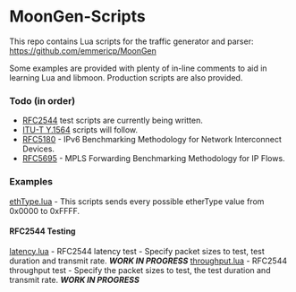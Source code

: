 # MoonGen-Scripts
This repo contains Lua scripts for the traffic generator and parser: https://github.com/emmericp/MoonGen

Some examples are provided with plenty of in-line comments to aid in learning Lua and libmoon. Production scripts are also provided.

### Todo (in order)
- [RFC2544](https://tools.ietf.org/html/rfc2544) test scripts are currently being written.
- [ITU-T Y.1564](https://en.wikipedia.org/wiki/ITU-T_Y.1564) scripts will follow.
- [RFC5180](https://tools.ietf.org/html/rfc5180) - IPv6 Benchmarking Methodology for Network Interconnect Devices.
- [RFC5695](https://tools.ietf.org/html/rfc5695) - MPLS Forwarding Benchmarking Methodology for IP Flows.

### Examples
[ethType.lua](https://github.com/jwbensley/MoonGen-Scripts/blob/master/ethType.lua) - This scripts sends every possible etherType value from 0x0000 to 0xFFFF.

#### RFC2544 Testing
[latency.lua](https://github.com/jwbensley/MoonGen-Scripts/blob/master/latency.lua) - RFC2544 latency test - Specify packet sizes to test, test duration and transmit rate. ***WORK IN PROGRESS***
[throughput.lua](https://github.com/jwbensley/MoonGen-Scripts/blob/master/throughput.lua) - RFC2544 throughput test - Specify the packet sizes to test, the test duration and transmit rate.  ***WORK IN PROGRESS***
